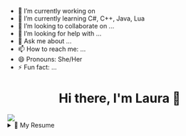 - 🔭 I’m currently working on 
- 🌱 I’m currently learning C#, C++, Java, Lua
- 👯 I’m looking to collaborate on ...
- 🤔 I’m looking for help with ...
- 💬 Ask me about ...
- 📫 How to reach me: ...
- 😄 Pronouns: She/Her
- ⚡ Fun fact: ...
  
<h1 align="center">Hi there, I'm Laura 👋</h1>

<!-- future portfolio here -->

<picture>
  <source
    srcset="https://github-readme-stats.vercel.app/api?username=glyml&show_icons=true&theme=dark"
    media="(prefers-color-scheme: dark)"
  />
  <source
    srcset="https://github-readme-stats.vercel.app/api?username=glyml&show_icons=true"
    media="(prefers-color-scheme: light), (prefers-color-scheme: no-preference)"
  />
  <img src="https://github-readme-stats.vercel.app/api?username=glyml&show_icons=true" />
</picture>


<!-- [![GitHub Streak](https://streak-stats.demolab.com?user=ALK222&theme=dracula&date_format=j%20M%5B%20Y%5D)](https://git.io/streak-stats) -->
<details>
  <summary>📃 My Resume</summary>

## Education

- 📖 **Software Engineering**\
  🏛️ **Universidad Complutense de Madrid**
</details>
